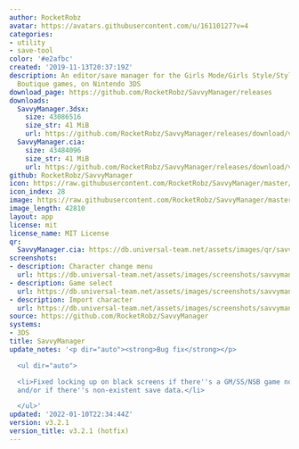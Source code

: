 ```yaml
---
author: RocketRobz
avatar: https://avatars.githubusercontent.com/u/16110127?v=4
categories:
- utility
- save-tool
color: '#e2afbc'
created: '2019-11-13T20:37:19Z'
description: An editor/save manager for the Girls Mode/Girls Style/Style Savvy/Style
  Boutique games, on Nintendo 3DS
download_page: https://github.com/RocketRobz/SavvyManager/releases
downloads:
  SavvyManager.3dsx:
    size: 43086516
    size_str: 41 MiB
    url: https://github.com/RocketRobz/SavvyManager/releases/download/v3.2.1/SavvyManager.3dsx
  SavvyManager.cia:
    size: 43484096
    size_str: 41 MiB
    url: https://github.com/RocketRobz/SavvyManager/releases/download/v3.2.1/SavvyManager.cia
github: RocketRobz/SavvyManager
icon: https://raw.githubusercontent.com/RocketRobz/SavvyManager/master/app/icon.png
icon_index: 28
image: https://raw.githubusercontent.com/RocketRobz/SavvyManager/master/app/banner.png
image_length: 42810
layout: app
license: mit
license_name: MIT License
qr:
  SavvyManager.cia: https://db.universal-team.net/assets/images/qr/savvymanager-cia.png
screenshots:
- description: Character change menu
  url: https://db.universal-team.net/assets/images/screenshots/savvymanager/character-change-menu.png
- description: Game select
  url: https://db.universal-team.net/assets/images/screenshots/savvymanager/game-select.png
- description: Import character
  url: https://db.universal-team.net/assets/images/screenshots/savvymanager/import-character.png
source: https://github.com/RocketRobz/SavvyManager
systems:
- 3DS
title: SavvyManager
update_notes: '<p dir="auto"><strong>Bug fix</strong></p>

  <ul dir="auto">

  <li>Fixed locking up on black screens if there''s a GM/SS/NSB game not downloaded
  and/or if there''s non-existent save data.</li>

  </ul>'
updated: '2022-01-10T22:34:44Z'
version: v3.2.1
version_title: v3.2.1 (hotfix)
---
```


